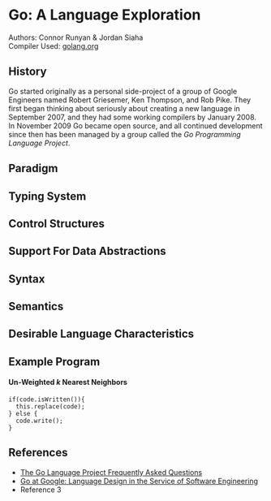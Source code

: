 # Go: A Language Exploration
Authors: Connor Runyan & Jordan Siaha<br>
Compiler Used: [golang.org](https://golang.org/dl/)

## History
Go started originally as a personal side-project of a group of Google Engineers named Robert Griesemer, Ken Thompson, and Rob Pike.  They first began thinking about seriously about creating a new language in September 2007, and they had some working compilers by January 2008.  In November 2009 Go became open source, and all continued development since then has been managed by a group called the _Go Programming Language Project_.
## Paradigm

## Typing System

## Control Structures

## Support For Data Abstractions

## Syntax

## Semantics

## Desirable Language Characteristics

## Example Program
#### Un-Weighted _k_ Nearest Neighbors
```
if(code.isWritten()){
  this.replace(code);
} else {
  code.write();
}
```
## References
* [The Go Language Project Frequently Asked Questions](https://golang.org/doc/faq)
* [Go at Google: Language Design in the Service of Software Engineering](https://talks.golang.org/2012/splash.article)
* Reference 3
